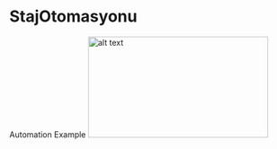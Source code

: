 # StajOtomasyonu
 Automation Example
<img src="https://github.com/Falconx13xx/StajOtomasyonu/issues/1#issue-1574792557" alt="alt text" width="320" height="180">
